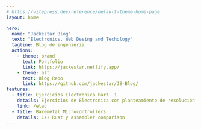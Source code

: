 ```yaml
---
# https://vitepress.dev/reference/default-theme-home-page
layout: home

hero:
  name: "Jackestar Blog"
  text: "Electronics, Web Desing and Techology"
  tagline: Blog de ingenieria
  actions:
    - theme: brand
      text: Portfolio
      link: https://jackestar.netlify.app/
    - theme: alt
      text: Blog Repo
      link: https://github.com/jackestar/JS-Blog/
features:
  - title: Ejercicios Electronica Part. 1
    details: Ejercicios de Electronica con planteamiento de resolución rápida con trucos sencillos ejercicios complejos, sin tener que recurrir a herramientas de calculo complejo o plantear sistemas complejos de resolución
    link: /elec
  - title: Baremetal Microcontrollers
    details: C++ Rust y assambler comparison
---
```


